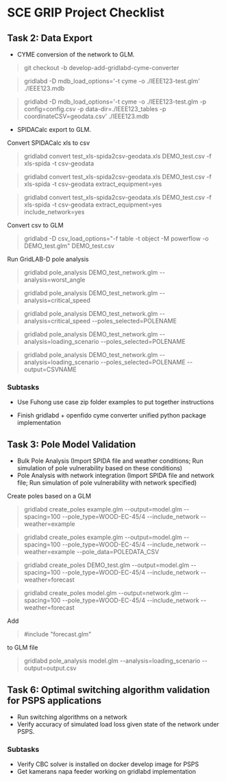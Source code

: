 # SCE GRIP Project Checklist

## Task 2: Data Export

- CYME conversion of the network to GLM.

> git checkout -b develop-add-gridlabd-cyme-converter

> gridlabd -D mdb_load_options='-t cyme -o ./IEEE123-test.glm' ./IEEE123.mdb

> gridlabd -D mdb_load_options='-t cyme -o ./IEEE123-test.glm -p config=config.csv -p data-dir=./IEEE123_tables -p coordinateCSV=geodata.csv' ./IEEE123.mdb

- SPIDACalc export to GLM.


Convert SPIDACalc xls to csv
> gridlabd convert test_xls-spida2csv-geodata.xls DEMO_test.csv -f xls-spida -t csv-geodata

> gridlabd convert test_xls-spida2csv-geodata.xls DEMO_test.csv -f xls-spida -t csv-geodata extract_equipment=yes

> gridlabd convert test_xls-spida2csv-geodata.xls DEMO_test.csv -f xls-spida -t csv-geodata extract_equipment=yes include_network=yes

Convert csv to GLM
> gridlabd -D csv_load_options="-f table -t object -M powerflow -o DEMO_test.glm" DEMO_test.csv

Run GridLAB-D pole analysis
> gridlabd pole_analysis DEMO_test_network.glm --analysis=worst_angle

> gridlabd pole_analysis DEMO_test_network.glm --analysis=critical_speed 

> gridlabd pole_analysis DEMO_test_network.glm --analysis=critical_speed --poles_selected=POLENAME

> gridlabd pole_analysis DEMO_test_network.glm --analysis=loading_scenario --poles_selected=POLENAME

> gridlabd pole_analysis DEMO_test_network.glm --analysis=loading_scenario --poles_selected=POLENAME --output=CSVNAME

### Subtasks

- Use Fuhong use case zip folder examples to put together instructions

- Finish gridlabd + openfido cyme converter unified python package implementation


## Task 3: Pole Model Validation

- Bulk Pole Analysis (Import SPIDA file and weather conditions; Run simulation of pole vulnerability based on these conditions)
- Pole Analysis with network integration (Import SPIDA file and network file; Run simulation of pole vulnerability with network specified) 

Create poles based on a GLM

> gridlabd create_poles example.glm --output=model.glm  --spacing=100 --pole_type=WOOD-EC-45/4 --include_network --weather=example

> gridlabd create_poles example.glm --output=model.glm  --spacing=100 --pole_type=WOOD-EC-45/4 --include_network --weather=example --pole_data=POLEDATA_CSV

> gridlabd create_poles DEMO_test.glm --output=model.glm  --spacing=100 --pole_type=WOOD-EC-45/4 --include_network --weather=forecast


>gridlabd create_poles model.glm --output=network.glm --spacing=100 --pole_type=WOOD-EC-45/4 --include_network --weather=forecast

Add 
> #include "forecast.glm"

to GLM file

> gridlabd pole_analysis model.glm --analysis=loading_scenario --output=output.csv


## Task 6: Optimal switching algorithm validation for PSPS applications

- Run switching algorithms on a network 
- Verify accuracy of simulated load loss given state of the network under PSPS. 

### Subtasks

- Verify CBC solver is installed on docker develop image for PSPS
- Get kamerans napa feeder working on gridlabd implementation

